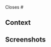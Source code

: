 Closes # 
<!---
Start typing the issue name or number after the #
-->
## Context

## Screenshots
<!---
Only really for frontend
-->

